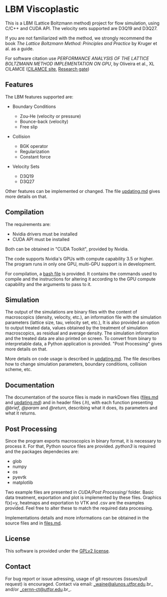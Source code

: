 # LBM Viscoplastic

This is a LBM (Lattice Boltzmann method) project for flow simulation, using C/C++ and CUDA API. The velocity sets supported are D3Q19 and D3Q27. 

If you are not familiarized with the method, we strongly recommend the book _The Lattice Boltzmann Method: Principles and Practice_ by Kruger et al. as a guide.

For software citation use _PERFORMANCE ANALYSIS OF THE LATTICE BOLTZMANN METHOD IMPLEMENTATION ON GPU_, by Oliveira et al., XL CILAMCE ([CILAMCE site](https://www.cilamce2019.com.br), [Research gate](https://www.researchgate.net/publication/341522565_PERFORMANCE_ANALYSIS_OF_THE_LATTICE_BOLTZMANN_METHOD_IMPLEMENTATION_ON_GPU))

## Features

The LBM features supported are:

* Boundary Conditions
    * Zou-He (velocity or pressure)
    * Bounce-back (velocity)
    * Free slip

* Collision
    * BGK operator
    * Regularization
    * Constant force

* Velocity Sets
    * D3Q19
    * D3Q27

Other features can be implemented or changed. The file [updating.md](./doc/updating.md) gives more details on that.

## Compilation

The requirements are:
* Nvidia drivers must be installed
* CUDA API must be installed

Both can be obtained in "CUDA Toolkit", provided by Nvidia.

The code supports Nvidia's GPUs with compute capability 3.5 or higher. The program runs in only one GPU, multi-GPU support is in development.

For compilation, a [bash file](./src/CUDA/compile.sh) is provided. It contains the commands used to compile and the instructions for altering it according to the GPU compute capability and the arguments to pass to it.

## Simulation

The output of the simulations are binary files with the content of macroscopics (density, velocity, etc.), an information file with the simulation parameters (lattice size, tau, velocity set, etc.), It is also provided an option to output treated data, values obtained by the treatment of simulation macroscopics, as residual and average density. The simulation information and the treated data are also printed on screen. To convert from binary to interpretable data, a Python application is provided. "Post Processing" gives more details on that.

More details on code usage is described in [updating.md](./doc/updating.md). The file describes how to change simulation parameters, boundary conditions, collision scheme, etc.

## Documentation

The documentation of the source files is made in markDown files ([files.md](./doc/files.md) and [updating.md](./doc/updating.md)) and in header files (_.h_), with each function presenting _@brief_, _@param_ and _@return_, describing what it does, its parameters and what it returns.

## Post Processing

Since the program exports macroscopics in binary format, it is necessary to process it. For that, Python source files are provided. _python3_ is required and the packages dependecies are:
* glob
* numpy
* os
* pyevtk
* matplotlib

Two example files are presented in _CUDA/Post Processing/_ folder. Basic data treatment, exportation and plot is implemented by these files. Graphics f(x)=y, heatmaps and exportation to VTK and .csv are the examples provided. Feel free to alter these to match the required data processing.

Implementations details and more informations can be obtained in the source files and in [files.md](./doc/files.md).

## License

This software is provided under the [GPLv2 license](./LICENSE.txt).

## Contact

For bug report or issue adressing, usage of git resources (issues/pull request) is encouraged. Contact via email: _waine@alunos.utfpr.edu.br_ and/or _cernn-ct@utfpr.edu.br_.
